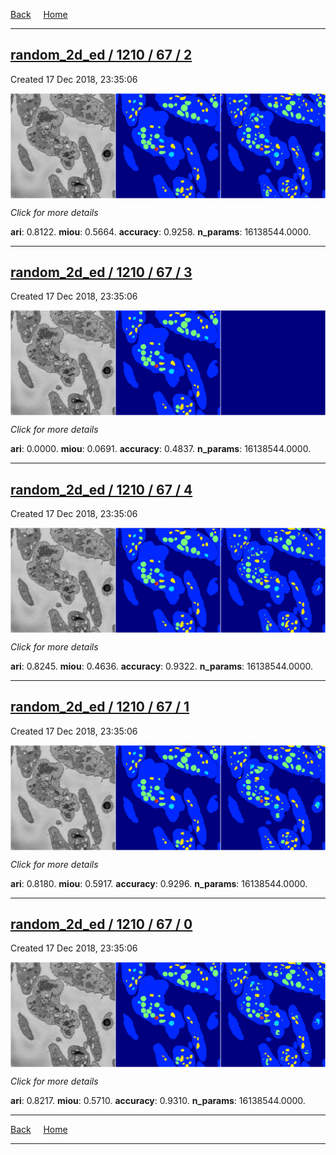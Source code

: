 
[Back](..)&nbsp;&nbsp;&nbsp;&nbsp;&nbsp;[Home](https://leapmanlab.github.io/snapshots)

---

<div class="summary"><a href="2"><h2>random_2d_ed / 1210 / 67 / 2</h2></a><p>Created 17 Dec 2018, 23:35:06
</p><a href="2"><img src="2/media/summary.png" align="center"></a><p>
<i>Click for more details</i>
</p></div>

**ari**: 0.8122. **miou**: 0.5664. **accuracy**: 0.9258. **n_params**: 16138544.0000. 

---

<div class="summary"><a href="3"><h2>random_2d_ed / 1210 / 67 / 3</h2></a><p>Created 17 Dec 2018, 23:35:06
</p><a href="3"><img src="3/media/summary.png" align="center"></a><p>
<i>Click for more details</i>
</p></div>

**ari**: 0.0000. **miou**: 0.0691. **accuracy**: 0.4837. **n_params**: 16138544.0000. 

---

<div class="summary"><a href="4"><h2>random_2d_ed / 1210 / 67 / 4</h2></a><p>Created 17 Dec 2018, 23:35:06
</p><a href="4"><img src="4/media/summary.png" align="center"></a><p>
<i>Click for more details</i>
</p></div>

**ari**: 0.8245. **miou**: 0.4636. **accuracy**: 0.9322. **n_params**: 16138544.0000. 

---

<div class="summary"><a href="1"><h2>random_2d_ed / 1210 / 67 / 1</h2></a><p>Created 17 Dec 2018, 23:35:06
</p><a href="1"><img src="1/media/summary.png" align="center"></a><p>
<i>Click for more details</i>
</p></div>

**ari**: 0.8180. **miou**: 0.5917. **accuracy**: 0.9296. **n_params**: 16138544.0000. 

---

<div class="summary"><a href="0"><h2>random_2d_ed / 1210 / 67 / 0</h2></a><p>Created 17 Dec 2018, 23:35:06
</p><a href="0"><img src="0/media/summary.png" align="center"></a><p>
<i>Click for more details</i>
</p></div>

**ari**: 0.8217. **miou**: 0.5710. **accuracy**: 0.9310. **n_params**: 16138544.0000. 

---

[Back](..)&nbsp;&nbsp;&nbsp;&nbsp;&nbsp;[Home](https://leapmanlab.github.io/snapshots)

---